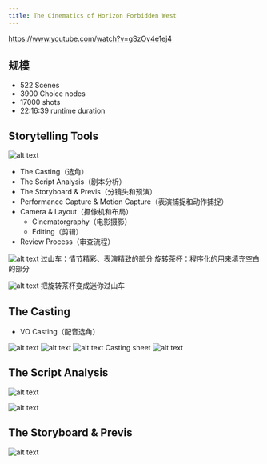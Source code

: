 ```yaml
---
title: The Cinematics of Horizon Forbidden West
---
```


https://www.youtube.com/watch?v=gSzOv4e1ej4

## 规模

- 522 Scenes
- 3900 Choice nodes
- 17000 shots
- 22:16:39 runtime duration

## Storytelling Tools

![alt text](image.png)

- The Casting（选角）
- The Script Analysis（剧本分析）
- The Storyboard & Previs（分镜头和预演）
- Performance Capture & Motion Capture（表演捕捉和动作捕捉）
- Camera & Layout（摄像机和布局）
  - Cinematorgraphy（电影摄影）
  - Editing（剪辑）
- Review Process（审查流程）

![alt text](image-1.png)
过山车：情节精彩、表演精致的部分
旋转茶杯：程序化的用来填充空白的部分

![alt text](image-2.png)
把旋转茶杯变成迷你过山车

## The Casting

- VO Casting（配音选角）

![alt text](image-3.png)
![alt text](image-6.png)
![alt text](image-7.png)
Casting sheet
![alt text](image-4.png)

## The Script Analysis

![alt text](image-5.png)

![alt text](image-8.png)

## The Storyboard & Previs

![alt text](image-9.png)
